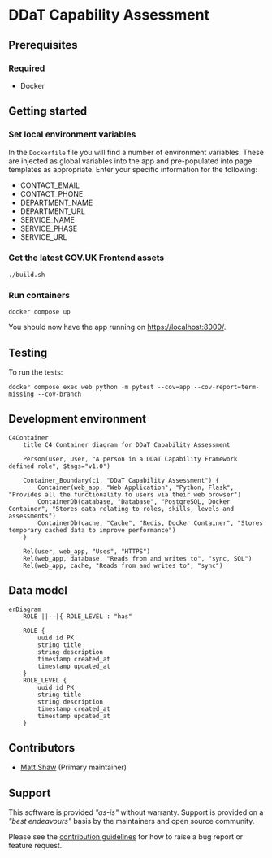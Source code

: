 # DDaT Capability Assessment

## Prerequisites

### Required

- Docker

## Getting started

### Set local environment variables

In the `Dockerfile` file you will find a number of environment variables. These are injected as global variables into the app and pre-populated into page templates as appropriate. Enter your specific information for the following:

- CONTACT_EMAIL
- CONTACT_PHONE
- DEPARTMENT_NAME
- DEPARTMENT_URL
- SERVICE_NAME
- SERVICE_PHASE
- SERVICE_URL

### Get the latest GOV.UK Frontend assets

```shell
./build.sh
```

### Run containers

```shell
docker compose up
```

You should now have the app running on <https://localhost:8000/>.

## Testing

To run the tests:

```shell
docker compose exec web python -m pytest --cov=app --cov-report=term-missing --cov-branch
```

## Development environment

```mermaid
C4Container
    title C4 Container diagram for DDaT Capability Assessment

    Person(user, User, "A person in a DDaT Capability Framework defined role", $tags="v1.0")

    Container_Boundary(c1, "DDaT Capability Assessment") {
        Container(web_app, "Web Application", "Python, Flask", "Provides all the functionality to users via their web browser")
        ContainerDb(database, "Database", "PostgreSQL, Docker Container", "Stores data relating to roles, skills, levels and assessments")
        ContainerDb(cache, "Cache", "Redis, Docker Container", "Stores temporary cached data to improve performance")
    }

    Rel(user, web_app, "Uses", "HTTPS")
    Rel(web_app, database, "Reads from and writes to", "sync, SQL")
    Rel(web_app, cache, "Reads from and writes to", "sync")
```

## Data model

```mermaid
erDiagram
    ROLE ||--|{ ROLE_LEVEL : "has"

    ROLE {
        uuid id PK
        string title
        string description
        timestamp created_at
        timestamp updated_at
    }
    ROLE_LEVEL {
        uuid id PK
        string title
        string description
        timestamp created_at
        timestamp updated_at
    }
```

## Contributors

- [Matt Shaw](https://github.com/matthew-shaw) (Primary maintainer)

## Support

This software is provided _"as-is"_ without warranty. Support is provided on a _"best endeavours"_ basis by the maintainers and open source community.

Please see the [contribution guidelines](CONTRIBUTING.md) for how to raise a bug report or feature request.
